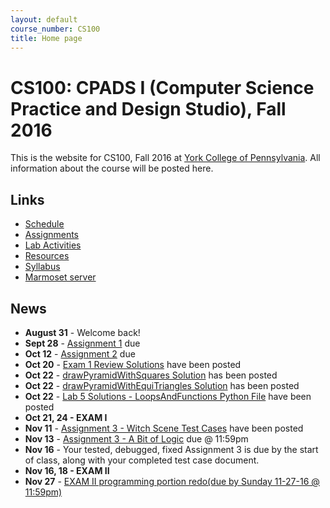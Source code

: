 ```yaml
---
layout: default
course_number: CS100
title: Home page
---
```


# CS100: CPADS I (Computer Science Practice and Design Studio), Fall 2016

This is the website for CS100, Fall 2016 at [York College of Pennsylvania](http://www.ycp.edu).
All information about the course will be posted here.

## Links

* [Schedule](schedule.html)
* [Assignments](assign/index.html)
* [Lab Activities](labs/index.html)
* [Resources](resources/index.html)
* [Syllabus](syllabus.html)
* [Marmoset server](https://cs.ycp.edu/marmoset)

## News

* **August 31** - Welcome back!
* **Sept 28** - [Assignment 1](assign/CPADS_Assign1.pdf) due
* **Oct 12** - [Assignment 2](assign/CPADS_Assign2.pdf) due
* **Oct 20** - [Exam 1 Review Solutions](labs/CPADS_Exam1_Review_Solutions.pdf) have been posted
* **Oct 22** - [drawPyramidWithSquares Solution](assign/cs100_assign02_drawPyramidWithSquares_solution.py) has been posted
* **Oct 22** - [drawPyramidWithEquiTriangles Solution](assign/cs100_assign02_drawPyramidWithEquiTriangles_solution.py) has been posted
* **Oct 22** - [Lab 5 Solutions - LoopsAndFunctions Python File](labs/CPADS_Lab05_LoopsAndFunctions_solutions.py) have been posted
* **Oct 21, 24 - EXAM I**
* **Nov 11** - [Assignment 3 - Witch Scene Test Cases](assign/CPADS_Assign3_TestCases.pdf) have been posted
* **Nov 13** - [Assignment 3 - A Bit of Logic](assign/CPADS_Assign3.pdf) due @ 11:59pm
* **Nov 16** - Your tested, debugged, fixed Assignment 3 is due by the start of class, along with your completed test case document.
* **Nov 16, 18 - EXAM II**
* **Nov 27** - [EXAM II programming portion redo(due by Sunday 11-27-16 @ 11:59pm)](assign/CPADS_Exam2_programming_redo.pdf)


<!--
* **Sept 14** - [Assignment 1](assign/CPADS_Assignment_1.pdf) due
* **Sept 16** - [Assignment 1b](assign/CPADS_Assignment_1b.pdf) due
* **Sept 18** - [Assignment 2](assign/CPADS_Assignment_2.pdf) due
* **Sept 25** - [Assignment 3](assign/CPADS_Assignment_3.pdf) due
* **Sept 28** - [Reading Activity 1](assign/CPADS_Reading_Activity_1.pdf) due
* **Oct 5** - [Lab Activity 1](assign/CPADS_Lab_Activity_1.pdf) due
* **Oct 12, 14 - EXAM I**
* **Oct 16** - [Lab Activity 2](assign/CPADS_Lab_Activity_2.pdf) due
* **Oct 19 - NO CLASS, FALL BREAK**
* **Oct 21** - [CPADS Feedback](assign/CPADS_feedback.pdf) due
* **Oct 28** - [Assignment 4](assign/CPADS_Assignment_4.pdf) due
* **Nov 2** - [Lab Activity 3](assign/CPADS_Lab_Activity_3.pdf) due
* **Nov 18** - [Assignment 5](assign/CPADS_Assignment_5.pdf) due
* **Nov 18, 20 - EXAM II**, [Exam 2 Written Solutions](assign/CPADS_Exam2_solutions.pdf), [Exam 2 Programming Solutions](assign/src/exam2_solutions.py)
* **Nov 30** - [Final Project Proposals](assign/CPADS_FinalProject.pdf) due
* **Dec 7** - [Final Project Progress Demo](assign/CPADS_FinalProject.pdf) due
* **Dec 16/18** - [Final Project Presentations](assign/CPADS_FinalProject.pdf) due
-->